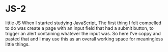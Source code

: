 # JS-2
little JS
When I started studying JavaScript, The first thing I felt compelled to do was create a page with an input field that had a submit button,
to trigger an alert containing whatever the input was. So here I've coppy and pasted that and I may use this as an overall working space for meaningless little things.
